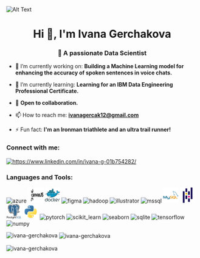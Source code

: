 ![Alt Text](https://media.licdn.com/dms/image/D5616AQHrEEIXLZfkcw/profile-displaybackgroundimage-shrink_200_800/0/1689250919109?e=2147483647&v=beta&t=hGRxz4XM54LYmPgOmDk5icmc2j02CUY6MVwUE2ME7nk)

<h1 align="center">Hi 👋, I'm Ivana Gerchakova</h1>
<h3 align="center">👀 A passionate Data Scientist</h3>

- 🔭 I’m currently working on: **Building a Machine Learning model for enhancing the accuracy of spoken sentences in voice chats.**

- 🌱 I’m currently learning: **Learning for an IBM Data Engineering Professional Certificate.**

- 💞️ **Open to collaboration.**

- 📫 How to reach me: **ivanagercak12@gmail.com**

- ⚡ Fun fact: **I'm an Ironman triathlete and an ultra trail runner!**

<h3 align="left">Connect with me:</h3>
<p align="left">
<a href="https://linkedin.com/in/https://www.linkedin.com/in/ivana-g-01b754282/" target="blank"><img align="center" src="https://raw.githubusercontent.com/rahuldkjain/github-profile-readme-generator/master/src/images/icons/Social/linked-in-alt.svg" alt="https://www.linkedin.com/in/ivana-g-01b754282/" height="30" width="40" /></a>
</p>

<h3 align="left">Languages and Tools:</h3>
<p align="left"> 
  <img src="https://www.vectorlogo.zone/logos/microsoft_azure/microsoft_azure-icon.svg" alt="azure" width="40" height="40"/>
  <img src="https://raw.githubusercontent.com/Hardik0307/Hardik0307/master/assets/canvasjs-charts.svg" alt="canvasjs" width="40" height="40"/>
  <img src="https://raw.githubusercontent.com/devicons/devicon/master/icons/docker/docker-original-wordmark.svg" alt="docker" width="40" height="40"/>
  <img src="https://www.vectorlogo.zone/logos/figma/figma-icon.svg" alt="figma" width="40" height="40"/>
  <img src="https://www.vectorlogo.zone/logos/apache_hadoop/apache_hadoop-icon.svg" alt="hadoop" width="40" height="40"/>
  <img src="https://www.vectorlogo.zone/logos/adobe_illustrator/adobe_illustrator-icon.svg" alt="illustrator" width="40" height="40"/>
  <img src="https://www.svgrepo.com/show/303229/microsoft-sql-server-logo.svg" alt="mssql" width="40" height="40"/>
  <img src="https://raw.githubusercontent.com/devicons/devicon/master/icons/mysql/mysql-original-wordmark.svg" alt="mysql" width="40" height="40"/>
  <img src="https://raw.githubusercontent.com/devicons/devicon/2ae2a900d2f041da66e950e4d48052658d850630/icons/pandas/pandas-original.svg" alt="pandas" width="40" height="40"/>
  <img src="https://raw.githubusercontent.com/devicons/devicon/master/icons/postgresql/postgresql-original-wordmark.svg" alt="postgresql" width="40" height="40"/>
  <img src="https://raw.githubusercontent.com/devicons/devicon/master/icons/python/python-original.svg" alt="python" width="40" height="40"/>
  <img src="https://www.vectorlogo.zone/logos/pytorch/pytorch-icon.svg" alt="pytorch" width="40" height="40"/>
  <img src="https://upload.wikimedia.org/wikipedia/commons/0/05/Scikit_learn_logo_small.svg" alt="scikit_learn" width="40" height="40"/>
  <img src="https://seaborn.pydata.org/_images/logo-mark-lightbg.svg" alt="seaborn" width="40" height="40"/>
  <img src="https://www.vectorlogo.zone/logos/sqlite/sqlite-icon.svg" alt="sqlite" width="40" height="40"/>
  <img src="https://www.vectorlogo.zone/logos/tensorflow/tensorflow-icon.svg" alt="tensorflow" width="40" height="40"/>
  <img src="https://www.vectorlogo.zone/logos/numpy/numpy-icon.svg" alt="numpy" width="40" height="40"/>

<p><img align="left" src="https://github-readme-stats.vercel.app/api/top-langs?username=ivana-gerchakova&show_icons=true&locale=en&layout=compact" alt="ivana-gerchakova" /></p>

<p>&nbsp;<img align="center" src="https://github-readme-stats.vercel.app/api?username=ivana-gerchakova&show_icons=true&locale=en" alt="ivana-gerchakova" /></p>

<p><img align="center" src="https://github-readme-streak-stats.herokuapp.com/?user=ivana-gerchakova&" alt="ivana-gerchakova" /></p>
